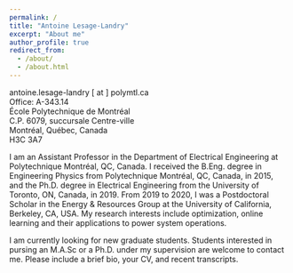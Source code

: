 ```yaml
---
permalink: /
title: "Antoine Lesage-Landry"
excerpt: "About me"
author_profile: true
redirect_from: 
  - /about/
  - /about.html
---
```

antoine.lesage-landry [ at ] polymtl.ca<br />
Office: A-343.14<br />
École Polytechnique de Montréal<br />
C.P. 6079, succursale Centre-ville<br />
Montréal, Québec, Canada<br />
H3C 3A7<br />


I am an Assistant Professor in the Department of Electrical Engineering at Polytechnique Montréal, QC, Canada. I received the B.Eng. degree in Engineering Physics from Polytechnique Montréal, QC, Canada, in 2015, and the Ph.D. degree in Electrical Engineering from the University of Toronto, ON, Canada, in 2019.
From 2019 to 2020, I was a Postdoctoral Scholar in the Energy & Resources Group at the University of California, Berkeley, CA, USA. My research interests include optimization, online learning and their applications to power system operations.

I am currently looking for new graduate students. Students interested in pursing an M.A.Sc or a Ph.D. under my supervision are welcome to contact me. Please include a brief bio, your CV, and recent transcripts.
